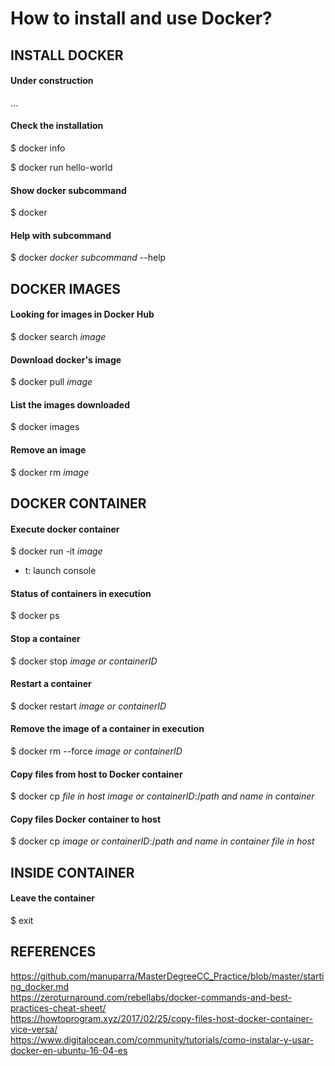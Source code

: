 # How to install and use Docker?

## INSTALL DOCKER

#### Under construction

...

#### Check the installation

$ docker info 

$ docker run hello-world

#### Show docker subcommand

$ docker

#### Help with subcommand

$ docker _docker subcommand_ --help


## DOCKER IMAGES

#### Looking for images in Docker Hub

$ docker search _image_

#### Download docker's image

$ docker pull _image_

#### List the images downloaded

$ docker images

#### Remove an image

$ docker rm _image_


## DOCKER CONTAINER

#### Execute docker container

$ docker run -it _image_
  
  - t: launch console

#### Status of containers in execution

$ docker ps

#### Stop a container

$ docker stop _image or containerID_

#### Restart a container

$ docker restart _image or containerID_

#### Remove the image of a container in execution

$ docker rm --force _image or containerID_

#### Copy files from host to Docker container

$ docker cp _file in host_ _image or containerID_:/_path and name in container_

#### Copy files Docker container to host

$ docker cp _image or containerID_:/_path and name in container_ _file in host_ 

## INSIDE CONTAINER

#### Leave the container

$ exit


## REFERENCES

https://github.com/manuparra/MasterDegreeCC_Practice/blob/master/starting_docker.md <br>
https://zeroturnaround.com/rebellabs/docker-commands-and-best-practices-cheat-sheet/ <br>
https://howtoprogram.xyz/2017/02/25/copy-files-host-docker-container-vice-versa/ <br>
https://www.digitalocean.com/community/tutorials/como-instalar-y-usar-docker-en-ubuntu-16-04-es <br>
